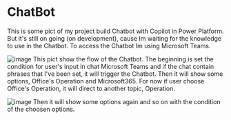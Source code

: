 # ChatBot
This is some pict of my project build Chatbot with Copilot in Power Platform. 
But it's still on going (on development), cause Im waiting for the knowledge to use in the Chatbot.
To access the Chatbot Im using Microsoft Teams.
 
![image](https://github.com/user-attachments/assets/b11bb75d-b008-4b9c-be2d-2791f55fcbf7)
This pict show the flow of the Chatbot. The beginning is set the condition for user's input in chat Microsoft Teams and if the chat contain phrases that I've been set, it will trigger the Chatbot. 
Then it will show some options, Office's Operation and Microsoft365.
For now if user choose Office's Operation, it will direct to another topic, Operation.

![image](https://github.com/user-attachments/assets/c98d8d94-7951-4aef-8c31-15f75a7d7894)
Then it will show some options again and so on with the condition of the choosen options.
